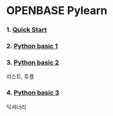 # OPENBASE Pylearn

### 1. [Quick Start](./01/content.md)

### 2. [Python basic 1](./02/content.md)

### 3. [Python basic 2](./03/content.md)

리스트, 튜플
### 4. [Python basic 3](./04/content.md)

딕셔너리